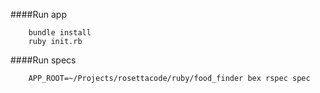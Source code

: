 ####Run app

        bundle install
        ruby init.rb

####Run specs

        APP_ROOT=~/Projects/rosettacode/ruby/food_finder bex rspec spec
